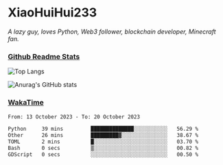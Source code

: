 # XiaoHuiHui233

*A lazy guy, loves Python, Web3 follower, blockchain developer, Minecraft fan.*

### [Github Readme Stats](https://github.com/anuraghazra/github-readme-stats)

![Top Langs](https://github-readme-stats.vercel.app/api/top-langs/?username=XiaoHuiHui233&layout=compact&theme=github_dark)

![Anurag's GitHub stats](https://github-readme-stats.vercel.app/api?username=XiaoHuiHui233&show_icons=true&theme=github_dark)

### [WakaTime](https://wakatime.com)

<!--START_SECTION:waka-->

```txt
From: 13 October 2023 - To: 20 October 2023

Python     39 mins         ██████████████░░░░░░░░░░░   56.29 %
Other      26 mins         █████████▓░░░░░░░░░░░░░░░   38.67 %
TOML       2 mins          █░░░░░░░░░░░░░░░░░░░░░░░░   03.70 %
Bash       0 secs          ▒░░░░░░░░░░░░░░░░░░░░░░░░   00.82 %
GDScript   0 secs          ░░░░░░░░░░░░░░░░░░░░░░░░░   00.50 %
```

<!--END_SECTION:waka-->
